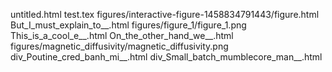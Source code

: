 untitled.html
test.tex
figures/interactive-figure-1458834791443/figure.html
But_I_must_explain_to__.html
figures/figure_1/figure_1.png
This_is_a_cool_e__.html
On_the_other_hand_we__.html
figures/magnetic_diffusivity/magnetic_diffusivity.png
div_Poutine_cred_banh_mi__.html
div_Small_batch_mumblecore_man__.html